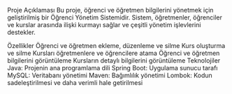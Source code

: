 Proje Açıklaması
Bu proje, öğrenci ve öğretmen bilgilerini yönetmek için geliştirilmiş bir Öğrenci Yönetim Sistemidir. Sistem, öğretmenler, öğrenciler ve kurslar arasında ilişki kurmayı sağlar ve çeşitli yönetim işlevlerini destekler.

Özellikler
Öğrenci ve öğretmen ekleme, düzenleme ve silme
Kurs oluşturma ve silme
Kursları öğretmenlere ve öğrencilere atama
Öğrenci ve öğretmen bilgilerini görüntüleme
Kursların detaylı bilgilerini görüntüleme
Teknolojiler
Java: Projenin ana programlama dili
Spring Boot: Uygulama sunucu tarafı
MySQL: Veritabanı yönetimi
Maven: Bağımlılık yönetimi
Lombok: Kodun sadeleştirilmesi ve daha verimli hale getirilmesi
